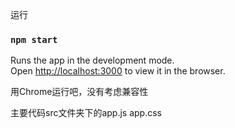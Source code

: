 运行
### `npm start`

Runs the app in the development mode.<br>
Open [http://localhost:3000](http://localhost:3000) to view it in the browser.

用Chrome运行吧，没有考虑兼容性

主要代码src文件夹下的app.js app.css
